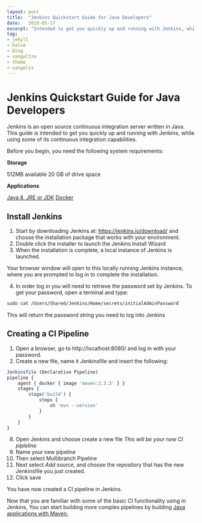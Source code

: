 ```yaml
---
layout: post
title:  "Jenkins Quickstart Guide for Java Developers"
date:   2018-05-17
excerpt: "Intended to get you quickly up and running with Jenkins, while using some of its continuous integration capabilities"
tag:
- jekyll
- halve
- blog
- vangeltzo
- theme
- vangelis
---
```

# Jenkins Quickstart Guide for Java Developers   

Jenkins is an open source continuous integration server written in Java. This guide is intended to get you quickly up and running with Jenkins, while using some of its continuous integration capabilities.

Before you begin, you need the following system requirements:

**Storage**

512MB available
20 GB of drive space

**Applications**

[Java 8, JRE or JDK](https://java.com/en/download/)
[Docker](https://store.docker.com)

## Install Jenkins

1.  Start by downloading Jenkins at: https://jenkins.io/download/ and choose the installation package that works with your environment.
2.  Double click the installer to launch the Jenkins Install Wizard
3.  When the installation is complete, a local instance of Jenkins is launched.

Your browser window will open to this locally running Jenkins instance, where you are prompted to log in to complete the installation.

4. In order log in you will need to retrieve the password set by Jenkins. To get your password, open a terminal and type:

````cl
sudo cat /Users/Shared/Jenkins/Home/secrets/initialAdminPassword
````
This will return the password string you need to log into Jenkins

## Creating a CI Pipeline
1. Open a browser, go to http://localhost:8080/ and log in with your password.
2. Create a new file, name it Jenkinsfile and insert the following:
````JavaScript
Jenkinsfile (Declarative Pipeline)
pipeline {
    agent { docker { image 'maven:3.3.3' } }
    stages {
        stage('build') {
            steps {
                sh 'mvn --version'
            }
        }
    }
}
````

8. Open Jenkins and choose create a new file
*This will be your new CI pipleline*
9. Name your new pipeline
10. Then select Multibranch Pipeline
11. Next select *Add source,* and choose the repository that has the new Jenkinsfile you just created.
12. Click save

You have now created a CI pipeline in Jenkins.

 Now that you are familiar with some of the basic CI functionality using in Jenkins, You can start building more complex pipelines by building [Java applications with Maven.](https://java.com/en/download/)
